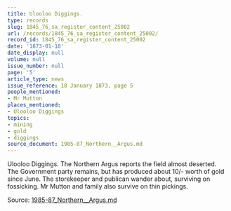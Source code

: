 ```yaml
---
title: Ulooloo Diggings.
type: records
slug: 1845_76_sa_register_content_25002
url: /records/1845_76_sa_register_content_25002/
record_id: 1845_76_sa_register_content_25002
date: '1873-01-18'
date_display: null
volume: null
issue_number: null
page: '5'
article_type: news
issue_reference: 18 January 1873, page 5
people_mentioned:
- Mr Mutton
places_mentioned:
- Ulooloo Diggings
topics:
- mining
- gold
- diggings
source_document: 1985-87_Northern__Argus.md
---
```


Ulooloo Diggings.  The Northern Argus reports the field almost deserted.  The Government party remains, but has produced about 10/- worth of gold since June.  The storekeeper and publican wander about, surviving on fossicking.  Mr Mutton and family also survive on thin pickings.

Source: [1985-87_Northern__Argus.md](/downloads/markdown/1985-87_Northern__Argus.md)
